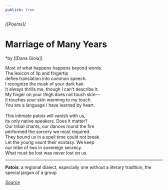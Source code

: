 ```yaml
---
publish: true
---
```

*[[Poems]]*

# Marriage of Many Years
*by [[Dana Gioia]]

Most of what happens happens beyond words.  
The lexicon of lip and fingertip  
defies translation into common speech.  
I recognize the musk of your dark hair.  
It always thrills me, though I can't describe it.  
My finger on your thigh does not touch skin—  
it touches _your_ skin warming to my touch.  
You are a language I have learned by heart.  
   
This intimate patois will vanish with us,  
its only native speakers. Does it matter?  
Our tribal chants, our dances round the fire  
performed the sorcery we most required.  
They bound us in a spell time could not break.  
Let the young vaunt their ecstasy. We keep  
our tribe of two in sovereign secrecy.  
What must be lost was never lost on us.

---
**Patois**: a regional dialect, especially one without a literary tradition, the special jargon of a group

*[Source](https://www.poetryfoundation.org/poems/91768/marriage-of-many-years)*